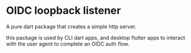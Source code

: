 # OIDC loopback listener

A pure dart package that creates a simple http server.

this package is used by CLI dart apps, and desktop flutter apps to interact with the user agent to complete an OIDC auth flow.